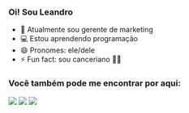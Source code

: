### Oi! Sou Leandro
- 🔭 Atualmente sou gerente de marketing
- 💻 Estou aprendendo programação
- 😄 Pronomes: ele/dele
- ⚡ Fun fact: sou canceriano 🤷‍♂️

### Você também pode me encontrar por aqui:

  <a href="https://www.instagram.com/leandroapolinarioleite/" target="_blank"><img src="https://img.shields.io/badge/-Instagram-%23E4405F?style=for-the-badge&logo=instagram&logoColor=white" target="_blank"></a>
  <a href = "mailto:leandro.ap.leite@gmail.com"><img src="https://img.shields.io/badge/-Gmail-%23333?style=for-the-badge&logo=gmail&logoColor=white" target="_blank"></a>
  <a href="https://www.linkedin.com/in/leandroapleite/" target="_blank"><img src="https://img.shields.io/badge/-LinkedIn-%230077B5?style=for-the-badge&logo=linkedin&logoColor=white" target="_blank"></a> 
